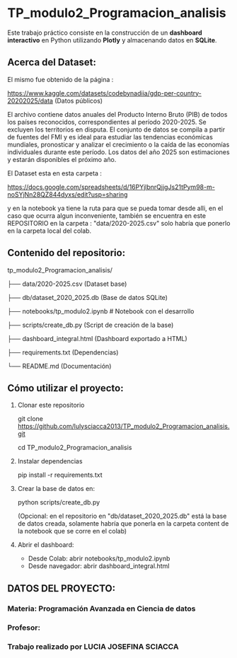 # TP_modulo2_Programacion_analisis

Este trabajo práctico consiste en la construcción de un **dashboard interactivo** en Python utilizando **Plotly** y almacenando datos en **SQLite**.

## Acerca del Dataset:

El mismo fue obtenido de la página :

https://www.kaggle.com/datasets/codebynadiia/gdp-per-country-20202025/data   (Datos públicos)

El  archivo contiene  datos anuales del Producto Interno Bruto (PIB) de todos los países reconocidos, correspondientes al período 2020-2025. Se excluyen los territorios en disputa. El conjunto de datos se compila a partir de fuentes del FMI y es ideal para estudiar las tendencias económicas mundiales, pronosticar y analizar el crecimiento o la caída de las economías individuales durante este período.
Los datos del año 2025 son estimaciones y estarán disponibles el próximo año.

El Dataset esta en esta carpeta :

https://docs.google.com/spreadsheets/d/16PYjlbnrQjjgJs21tPym98-m-noSYjNn28QZ844dyxs/edit?usp=sharing

y en la notebook ya tiene la ruta para que se pueda tomar desde alli, en el caso que ocurra algun inconveniente, también
se encuentra en este REPOSITORIO en la carpeta : "data/2020-2025.csv" solo habría que ponerlo en la carpeta local del colab. 




## Contenido del repositorio:

tp_modulo2_Programacion_analisis/

├── data/2020-2025.csv  (Dataset base)

├── db/dataset_2020_2025.db (Base de datos SQLite)

├── notebooks/tp_modulo2.ipynb # Notebook con el desarrollo

├── scripts/create_db.py (Script de creación de la base)

├── dashboard_integral.html (Dashboard exportado a HTML)

├── requirements.txt (Dependencias)

└── README.md (Documentación)


## Cómo utilizar el proyecto:

1. Clonar este repositorio    

   git clone https://github.com/lulysciacca2013/TP_modulo2_Programacion_analisis.git
   
   cd TP_modulo2_Programacion_analisis

3. Instalar dependencias

   pip install -r requirements.txt

4. Crear la base de datos en:

   python scripts/create_db.py

   (Opcional: en el repositorio en "db/dataset_2020_2025.db" está la base de datos creada, solamente habría que ponerla en la carpeta 
    content de la notebook que se corre en el colab)

5. Abrir el dashboard:

   - Desde Colab: abrir notebooks/tp_modulo2.ipynb
   - Desde navegador: abrir dashboard_integral.html

## DATOS DEL PROYECTO:

### Materia: Programación Avanzada en Ciencia de datos
### Profesor: 
### Trabajo realizado por LUCIA JOSEFINA SCIACCA




   
